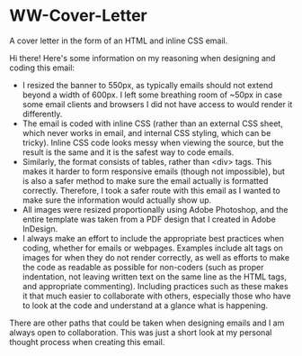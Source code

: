 # WW-Cover-Letter
A cover letter in the form of an HTML and inline CSS email.

<p>Hi there! Here's some information on my reasoning when designing and coding this email:</p>
<ul>
  <li>I resized the banner to 550px, as typically emails should not extend beyond a width of 600px. I left some breathing room of ~50px in case some email clients and browsers I did not have access to would render it differently.</li>
  <li>The email is coded with inline CSS (rather than an external CSS sheet, which never works in email, and internal CSS styling, which can be tricky). Inline CSS code looks messy when viewing the source, but the result is the same and it is the safest way to code emails.</li>
  <li>Similarly, the format consists of tables, rather than &lt;div&gt; tags. This makes it harder to form responsive emails (though not impossible), but is also a safer method to make sure the email actually is formatted correctly. Therefore, I took a safer route with this email as I wanted to make sure the information would actually show up.</li>
  <li>All images were resized proportionally using Adobe Photoshop, and the entire template was taken from a PDF design that I created in Adobe InDesign.</li>
  <li>I always make an effort to include the appropriate best practices when coding, whether for emails or webpages. Examples include alt tags on images for when they do not render correctly, as well as efforts to make the code as readable as possible for non-coders (such as proper indentation, not leaving written text on the same line as the HTML tags, and appropriate commenting). Including practices such as these makes it that much easier to collaborate with others, especially those who have to look at the code and understand at a glance what is happening.</li> 
</ul>
<p>There are other paths that could be taken when designing emails and I am always open to collaboration. This was just a short look at my personal thought process when creating this email.</p>
